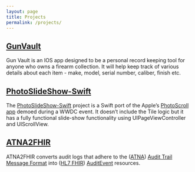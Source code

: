 ```yaml
---
layout: page
title: Projects
permalink: /projects/
---
```


## [GunVault](https://gunvault.mobi)

Gun Vault is an IOS app designed to be a personal record keeping tool for anyone who owns a firearm collection. It will help keep track of various details about each item - make, model, serial number, caliber, finish etc.

<!-- <a href="#Gun-Vault" class="headerlink" title="Gun Vault"></a><a href="gunvault">Gun Vault</a></h3><p> </p> -->


## [PhotoSlideShow-Swift](https://github.com/villyg/PhotoSlideShow-Swift)

The [PhotoSlideShow-Swift](https://github.com/villyg/PhotoSlideShow-Swift) project is a Swift port of the Apple’s <a href="https://developer.apple.com/library/content/samplecode/PhotoScroller/Introduction/Intro.html" target="_blank" rel="external">PhotoScroll app</a> demoed during a WWDC event. It doesn’t include the Tile logic but it has a fully functional slide-show functionality using UIPageViewController and UIScrollView.

## [ATNA2FHIR](https://github.com/upmc-enterprises/ATNA2FHIR)
ATNA2FHIR converts audit logs that adhere to the ([ATNA](https://wiki.ihe.net/index.php/Audit_Trail_and_Node_Authentication)) [Audit Trail Message Format](http://dicom.nema.org/medical/dicom/current/output/html/part15.html#sect_A.5) into ([HL7 FHIR](https://hl7.org/FHIR/)) [AuditEvent](https://hl7.org/FHIR/auditevent.html) resources.